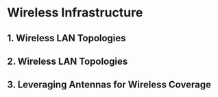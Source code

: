 # **Wireless Infrastructure**



## 1. **Wireless LAN Topologies**







## 2. **Wireless LAN Topologies**









## 3. **Leveraging Antennas for Wireless Coverage**







